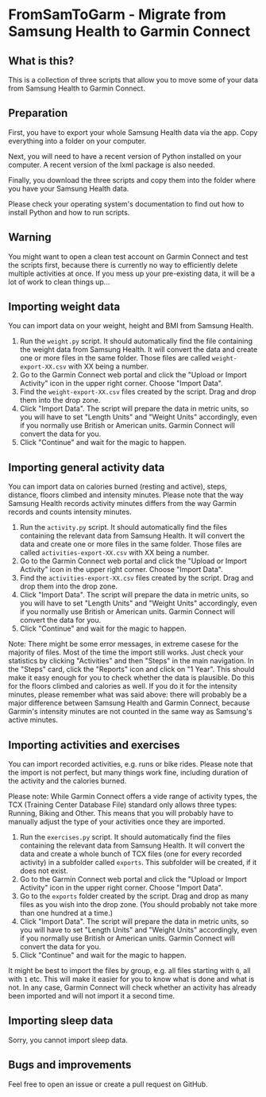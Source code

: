 # FromSamToGarm - Migrate from Samsung Health to Garmin Connect


## What is this?

This is a collection of three scripts that allow you to move some of your data from Samsung Health to Garmin Connect.


## Preparation

First, you have to export your whole Samsung Health data via the app. Copy everything into a folder on your computer.

Next, you will need to have a recent version of Python installed on your computer. A recent version of the lxml package is also needed.

Finally, you download the three scripts and copy them into the folder where you have your Samsung Health data.

Please check your operating system's documentation to find out how to install Python and how to run scripts.


## Warning

You might want to open a clean test account on Garmin Connect and test the scripts first, because there is currently no way to efficiently delete multiple activities at once. If you mess up your pre-existing data, it will be a lot of work to clean things up...


## Importing weight data

You can import data on your weight, height and BMI from Samsung Health.

1. Run the `weight.py` script. It should automatically find the file containing the weight data from Samsung Health. It will convert the data and create one or more files in the same folder. Those files are called `weight-export-XX.csv` with XX being a number.
2. Go to the Garmin Connect web portal and click the "Upload or Import Activity" icon in the upper right corner. Choose "Import Data".
3. Find the `weight-export-XX.csv` files created by the script. Drag and drop them into the drop zone.
4. Click "Import Data". The script will prepare the data in metric units, so you will have to set "Length Units" and "Weight Units" accordingly, even if you normally use British or American units. Garmin Connect will convert the data for you.
5. Click "Continue" and wait for the magic to happen.


## Importing general activity data

You can import data on calories burned (resting and active), steps, distance, floors climbed and intensity minutes. Please note that the way Samsung Health records activity minutes differs from the way Garmin records and counts intensity minutes.

1. Run the `activity.py` script. It should automatically find the files containing the relevant data from Samsung Health. It will convert the data and create one or more files in the same folder. Those files are called `activities-export-XX.csv` with XX being a number.
2. Go to the Garmin Connect web portal and click the "Upload or Import Activity" icon in the upper right corner. Choose "Import Data".
3. Find the `activities-export-XX.csv` files created by the script. Drag and drop them into the drop zone.
4. Click "Import Data". The script will prepare the data in metric units, so you will have to set "Length Units" and "Weight Units" accordingly, even if you normally use British or American units. Garmin Connect will convert the data for you.
5. Click "Continue" and wait for the magic to happen.

Note: There might be some error messages, in extreme casese for the majority of files. Most of the time the import still works. Just check your statistics by clicking "Activities" and then "Steps" in the main navigation. In the "Steps" card, click the "Reports" icon and click on "1 Year". This should make it easy enough for you to check whether the data is plausible. Do this for the floors climbed and calories as well. If you do it for the intensity minutes, please remember what was said above: there will probably be a major difference between Samsung Health and Garmin Connect, because Garmin's intensity minutes are not counted in the same way as Samsung's active minutes.


## Importing activities and exercises

You can import recorded activities, e.g. runs or bike rides. Please note that the import is not perfect, but many things work fine, including duration of the activity and the calories burned.

Please note: While Garmin Connect offers a vide range of activity types, the TCX (Training Center Database File) standard only allows three types: Running, Biking and Other. This means that you will probably have to manually adjust the type of your activities once they are imported.

1. Run the `exercises.py` script. It should automatically find the files containing the relevant data from Samsung Health. It will convert the data and create a whole bunch of TCX files (one for every recorded activity) in a subfolder called `exports`. This subfolder will be created, if it does not exist.
2. Go to the Garmin Connect web portal and click the "Upload or Import Activity" icon in the upper right corner. Choose "Import Data".
3. Go to the `exports` folder created by the script. Drag and drop as many files as you wish into the drop zone. (You should probably not take more than one hundred at a time.)
4. Click "Import Data". The script will prepare the data in metric units, so you will have to set "Length Units" and "Weight Units" accordingly, even if you normally use British or American units. Garmin Connect will convert the data for you.
5. Click "Continue" and wait for the magic to happen.

It might be best to import the files by group, e.g. all files starting with `0`, all with `1` etc. This will make it easier for you to know what is done and what is not. In any case, Garmin Connect will check whether an activity has already been imported and will not import it a second time.


## Importing sleep data

Sorry, you cannot import sleep data.


## Bugs and improvements

Feel free to open an issue or create a pull request on GitHub.